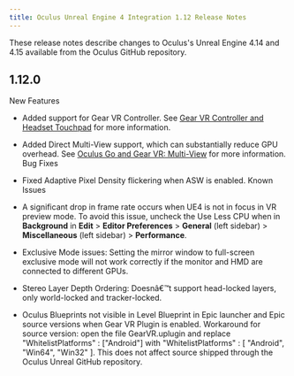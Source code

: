 ```yaml
---
title: Oculus Unreal Engine 4 Integration 1.12 Release Notes
---
```

These release notes describe changes to Oculus's Unreal Engine 4.14 and 4.15 available from the Oculus GitHub repository.

## 1.12.0

New Features

* Added support for Gear VR Controller. See [Gear VR Controller and Headset Touchpad](/documentation/unreal/latest/concepts/unreal-gear-vr-controller/ "The Gear VR Controller is an orientation-tracked input device that can be accessed through standard Unreal Blueprints, and through Oculus-specific Blueprints. The Gear VR Touchpad is mounted on the side of the headset, and can be accessed via Oculus-specific Blueprints.") for more information.
* Added Direct Multi-View support, which can substantially reduce GPU overhead. See [Oculus Go and Gear VR: Multi-View](/documentation/unreal/latest/concepts/unreal-multi-view/ "Multi-View is an advanced rendering feature for Oculus Go and Gear VR. If your application is CPU-bound, we strongly recommend using Multi-View to improve performance.") for more information.
Bug Fixes

* Fixed Adaptive Pixel Density flickering when ASW is enabled.
Known Issues

* A significant drop in frame rate occurs when UE4 is not in focus in VR preview mode. To avoid this issue, uncheck the Use Less CPU when in **Background** in **Edit** > **Editor Preferences** > **General** (left sidebar) > **Miscellaneous** (left sidebar) > **Performance**.
* Exclusive Mode issues: Setting the mirror window to full-screen exclusive mode will not work correctly if the monitor and HMD are connected to different GPUs.
* Stereo Layer Depth Ordering: Doesnâ€™t support head-locked layers, only world-locked and tracker-locked.
* Oculus Blueprints not visible in Level Blueprint in Epic launcher and Epic source versions when Gear VR Plugin is enabled. Workaround for source version: open the file GearVR.uplugin and replace "WhitelistPlatforms" : ["Android"] with "WhitelistPlatforms" : [ "Android", "Win64", "Win32" ]. This does not affect source shipped through the Oculus Unreal GitHub repository.
